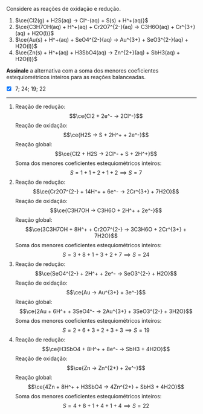Considere as reações de oxidação e redução.

1. $\ce{Cl2(g) + H2S(aq) -> Cl^-(aq) + S(s) + H^+(aq)}$
2. $\ce{C3H7OH(aq) + H^+(aq) + Cr2O7^{2-}(aq) -> C3H6O(aq) + Cr^{3+}(aq) + H2O(l)}$
3. $\ce{Au(s) + H^+(aq) + SeO4^{2-}(aq) -> Au^{3+} + SeO3^{2-}(aq) + H2O(l)}$
4. $\ce{Zn(s) + H^+(aq) + H3SbO4(aq) -> Zn^{2+}(aq) + SbH3(aq) + H2O(l)}$

**Assinale** a alternativa com a soma dos menores coeficientes estequiométricos inteiros para as reações balanceadas.

- [x] 7; 24; 19; 22

---

1. Reação de redução:
$$\ce{Cl2 + 2e^- -> 2Cl^-}$$
Reação de oxidação:
$$\ce{H2S -> S + 2H^+ + 2e^-}$$
Reação global:
$$\ce{Cl2 + H2S -> 2Cl^- + S + 2H^+}$$
Soma dos menores coeficientes estequiométricos inteiros:
$$S = 1 + 1 + 2 + 1 + 2\implies S=7$$
2. Reação de redução:
$$\ce{Cr2O7^{2-} + 14H^+ + 6e^- -> 2Cr^{3+} + 7H2O}$$
Reação de oxidação:
$$\ce{C3H7OH -> C3H6O + 2H^+ + 2e^-}$$
Reação global:
$$\ce{3C3H7OH + 8H^+ + Cr2O7^{2-} -> 3C3H6O + 2Cr^{3+} + 7H2O}$$
Soma dos menores coeficientes estequiométricos inteiros:
$$S = 3 + 8 + 1 + 3 + 2 + 7\implies S=24$$
3. Reação de redução:
$$\ce{SeO4^{2-} + 2H^+ + 2e^- -> SeO3^{2-} + H2O}$$
Reação de oxidação:
$$\ce{Au -> Au^{3+} + 3e^-}$$
Reação global:
$$\ce{2Au + 6H^+ + 3SeO4^- -> 2Au^{3+} + 3SeO3^{2-} + 3H2O}$$
Soma dos menores coeficientes estequiométricos inteiros:
$$S = 2 + 6 + 3 + 2 + 3 + 3\implies S=19$$
4. Reação de redução:
$$\ce{H3SbO4 + 8H^+ + 8e^- -> SbH3 + 4H2O}$$
Reação de oxidação:
$$\ce{Zn -> Zn^{2+} + 2e^-}$$
Reação global:
$$\ce{4Zn + 8H^+ + H3SbO4 -> 4Zn^{2+} + SbH3 + 4H2O}$$
Soma dos menores coeficientes estequiométricos inteiros:
$$S = 4 + 8 + 1 + 4 + 1 + 4\implies S=22$$
